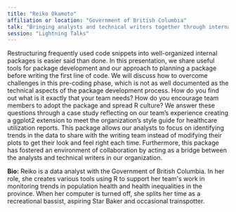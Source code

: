```yaml
---
title: "Reiko Okamoto"
affiliation or location: "Government of British Columbia"
talk: "Bringing analysts and technical writers together through internal packages"
session: "Lightning Talks"
---
```


Restructuring frequently used code snippets into well-organized internal packages is easier said than done. In this presentation, we share useful tools for package development and our approach to planning a package before writing the first line of code. We will discuss how to overcome challenges in this pre-coding phase, which is not as well documented as the technical aspects of the package development process. How do you find out what is it exactly that your team needs? How do you encourage team members to adopt the package and spread R culture? We answer these questions through a case study reflecting on our team’s experience creating a ggplot2 extension to meet the organization’s style guide for healthcare utilization reports. This package allows our analysts to focus on identifying trends in the data to share with the writing team instead of modifying their plots to get their look and feel right each time. Furthermore, this package has fostered an environment of collaboration by acting as a bridge between the analysts and technical writers in our organization.

__Bio:__ Reiko is a data analyst with the Government of British Columbia. In her role, she creates various tools using R to support her team's work in monitoring trends in population health and health inequalities in the province. When her computer is turned off, she splits her time as a recreational bassist, aspiring Star Baker and occasional trainspotter.
